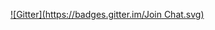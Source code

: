 
[![Gitter](https://badges.gitter.im/Join Chat.svg)](https://gitter.im/regular-ui/Foundation?utm_source=badge&utm_medium=badge&utm_campaign=pr-badge&utm_content=badge)